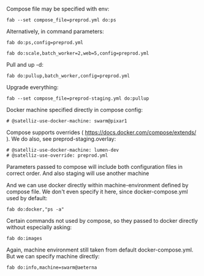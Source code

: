 Compose file may be specified with env:

```
fab --set compose_file=preprod.yml do:ps
```

Alternatively, in command parameters:

```
fab do:ps,config=preprod.yml

```

```
fab do:scale,batch_worker=2,web=5,config=preprod.yml

```

Pull and up -d:

```
fab do:pullup,batch_worker,config=preprod.yml

```

Upgrade everything:

```
fab --set compose_file=preprod-staging.yml do:pullup

```

Docker machine specified directly in compose config:


```
# @satelliz-use-docker-machine: swarm@pixar1
```

Compose supports overrides ( https://docs.docker.com/compose/extends/ ). We do also, see preprod-staging.overlay:
```
# @satelliz-use-docker-machine: lumen-dev
# @satelliz-use-override: preprod.yml
```

Parameters passed to compose will include both configuration files in correct order. And also staging will use another machine

And we can use docker directly within machine-environment defined by compose file. We don't even specify it here, since docker-compose.yml used by default:

```
fab do:docker,"ps -a"

```

Certain commands not used by compose, so they passed to docker directly without especially asking:

```
fab do:images
```

Again, machine environment still taken from default docker-compose.yml. But we can specify machine directly:


```
fab do:info,machine=swarm@aeterna

```
